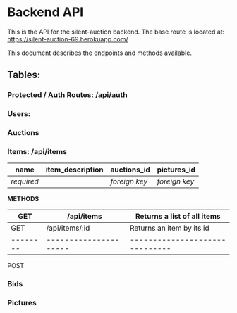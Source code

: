 # Backend API
This is the API for the silent-auction backend. The base route is located at: 
https://silent-auction-69.herokuapp.com/

This document describes the endpoints and methods available. 



## Tables: 

### Protected / Auth Routes: /api/auth


### Users: 



### Auctions 


### Items: /api/items

| name           | item_description         | auctions_id         | pictures_id          |
|----------------|--------------------------|---------------------|----------------------|
| *required*     |                          | *foreign key*       | *foreign key*        |


**METHODS**

| GET    | /api/items          | Returns a list of all items  |
|--------|---------------------|------------------------------|
| GET    | /api/items/:id      | Returns an item by its id    |
|--------|---------------------|------------------------------|

POST 

### Bids 


### Pictures 